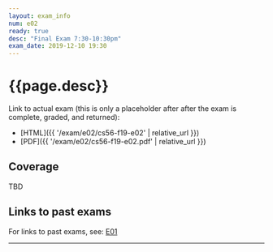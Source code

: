 ```yaml
---
layout: exam_info
num: e02
ready: true
desc: "Final Exam 7:30-10:30pm"
exam_date: 2019-12-10 19:30
---
```


<div style="display:none;">  http://ucsb-cs56-f19.github.io/exam/e02
</div>


# {{page.desc}}

Link to actual exam (this is only a placeholder after after the exam is complete, graded,
and returned):
* [HTML]({{ '/exam/e02/cs56-f19-e02' | relative_url }})
* [PDF]({{ '/exam/e02/cs56-f19-e02.pdf' | relative_url }})


## Coverage

TBD

## Links to past exams

For links to past exams, see: [E01](/f19/exam/e01)


---

<div style="display:none;">  http://ucsb-cs56-f19.github.io/exam/e02 </div>
